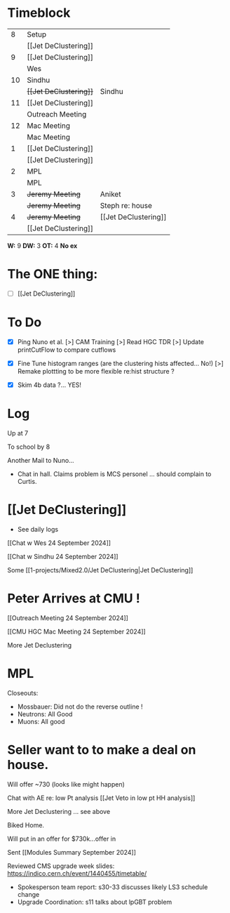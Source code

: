 # Timeblock

|     |                          |                      |
| --- | ------------------------ | -------------------- |
| 8   | Setup                    |                      |
|     | [[Jet DeClustering]]     |                      |
| 9   | [[Jet DeClustering]]     |                      |
|     | Wes                      |                      |
| 10  | Sindhu                   |                      |
|     | ~~[[Jet DeClustering]]~~ | Sindhu               |
| 11  | [[Jet DeClustering]]     |                      |
|     | Outreach Meeting         |                      |
| 12  | Mac Meeting              |                      |
|     | Mac Meeting              |                      |
| 1   | [[Jet DeClustering]]     |                      |
|     | [[Jet DeClustering]]     |                      |
| 2   | MPL                      |                      |
|     | MPL                      |                      |
| 3   | ~~Jeremy Meeting~~       | Aniket               |
|     | ~~Jeremy Meeting~~       | Steph re: house      |
| 4   | ~~Jeremy Meeting~~       | [[Jet DeClustering]] |
|     | [[Jet DeClustering]]     |                      |

**W:** 9 
**DW:** 3
**OT:** 4
**No ex**

# The ONE thing: 
- [ ] [[Jet DeClustering]]


# To Do
- [x] Ping Nuno et al.
[>] CAM Training
[>] Read HGC TDR
[>] Update printCutFlow to compare cutflows
- [x] Fine Tune histogram ranges (are the clustering hists affected... No!)
[>] Remake plottting to be more flexible re:hist structure ? 
- [x] Skim 4b data ?... YES!


# Log

Up at 7

To school by 8 

Another Mail to Nuno...
- Chat in hall.  Claims problem is MCS personel ... should complain to Curtis.

# [[Jet DeClustering]]
- See daily logs


[[Chat w Wes 24 September 2024]]

[[Chat w Sindhu 24 September 2024]]

Some [[1-projects/Mixed2.0/Jet DeClustering|Jet DeClustering]]

# Peter Arrives at CMU !

[[Outreach Meeting 24 September 2024]]

[[CMU HGC Mac Meeting 24 September 2024]]

More Jet Declustering

# MPL
 Closeouts:
 - Mossbauer: Did not do the reverse outline !
 - Neutrons: All Good 
 - Muons: All good

# Seller want to to make a deal on house.  
Will offer ~730 (looks like might happen)

Chat with AE re: low Pt analysis
[[Jet Veto in low pt HH analysis]]

More Jet Declustering ... see above

Biked Home.

Will put in an offer for $730k...offer in

Sent [[Modules Summary September 2024]]

Reviewed CMS upgrade week slides:
https://indico.cern.ch/event/1440455/timetable/
- Spokesperson team report: s30-33 discusses likely LS3 schedule change
- Upgrade Coordination: s11 talks about lpGBT problem
